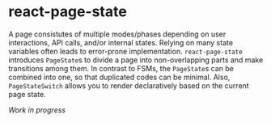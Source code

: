 # react-page-state

A page consistutes of multiple modes/phases depending on user interactions, API calls, and/or internal states.
Relying on many state variables often leads to error-prone implementation.
`react-page-state` introduces `PageState`s to divide a page into non-overlapping parts and make transitions among them.
In contrast to FSMs, the `PageState`s can be combined into one, so that duplicated codes can be minimal.
Also, `PageStateSwitch` allows you to render declaratively based on the current page state.

*Work in progress*
